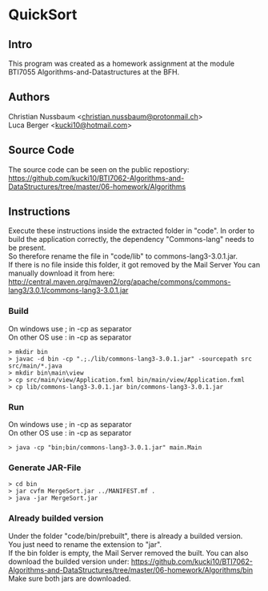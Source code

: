 # QuickSort #

## Intro
This program was created as a homework assignment at the module BTI7055 Algorithms-and-Datastructures at the BFH.

## Authors
Christian Nussbaum \<christian.nussbaum@protonmail.ch\> <br>
Luca Berger \<kucki10@hotmail.com\>

## Source Code
The source code can be seen on the public repostiory:
https://github.com/kucki10/BTI7062-Algorithms-and-DataStructures/tree/master/06-homework/Algorithms

## Instructions
Execute these instructions inside the extracted folder in "code". 
In order to build the application correctly, the dependency "Commons-lang" needs to be present. <br/>
So therefore rename the file in "code/lib" to commons-lang3-3.0.1.jar. <br />
If there is no file inside this folder, it got removed by the Mail Server
You can manually download it from here: 
http://central.maven.org/maven2/org/apache/commons/commons-lang3/3.0.1/commons-lang3-3.0.1.jar


### Build
On windows use  ; in -cp as separator <br />
On other OS use : in -cp as separator

```
> mkdir bin
> javac -d bin -cp ".;./lib/commons-lang3-3.0.1.jar" -sourcepath src src/main/*.java
> mkdir bin\main\view
> cp src/main/view/Application.fxml bin/main/view/Application.fxml
> cp lib/commons-lang3-3.0.1.jar bin/commons-lang3-3.0.1.jar
```
### Run
On windows use  ; in -cp as separator <br />
On other OS use : in -cp as separator
```
> java -cp "bin;bin/commons-lang3-3.0.1.jar" main.Main
```

### Generate JAR-File
```
> cd bin
> jar cvfm MergeSort.jar ../MANIFEST.mf .
> java -jar MergeSort.jar
```


### Already builded version
Under the folder "code/bin/prebuilt", there is already a builded version. <br />
You just need to rename the extension to "jar". <br />
If the bin folder is empty, the Mail Server removed the built.
You can also download the builded version under:
https://github.com/kucki10/BTI7062-Algorithms-and-DataStructures/tree/master/06-homework/Algorithms/bin <br />
Make sure both jars are downloaded.